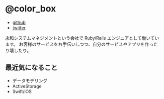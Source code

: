 # @color_box

* [github](https://github.com/colorbox)
* [twitter](https://twitter.com/color_box)


永和システムマネジメントという会社で Ruby/Rails エンジニアとして働いています。
お客様のサービスをお手伝いしつつ、自分のサービスやアプリを作ったり壊したり。


## 最近気になること

* データモデリング
* ActiveStorage
* Swift/iOS
